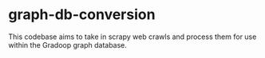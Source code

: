 # graph-db-conversion


This codebase aims to take in scrapy web crawls and process them for use within the Gradoop graph database. 
